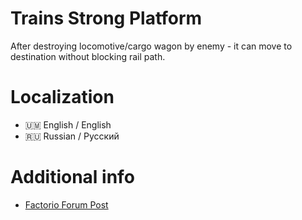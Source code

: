 # Trains Strong Platform

After destroying locomotive/cargo wagon by enemy - it can move to destination without blocking rail path. 

# Localization

- 🇺🇲 English / English
- 🇷🇺 Russian / Русский

# Additional info

- [Factorio Forum Post](https://forums.factorio.com/viewtopic.php?f=?&t=?)